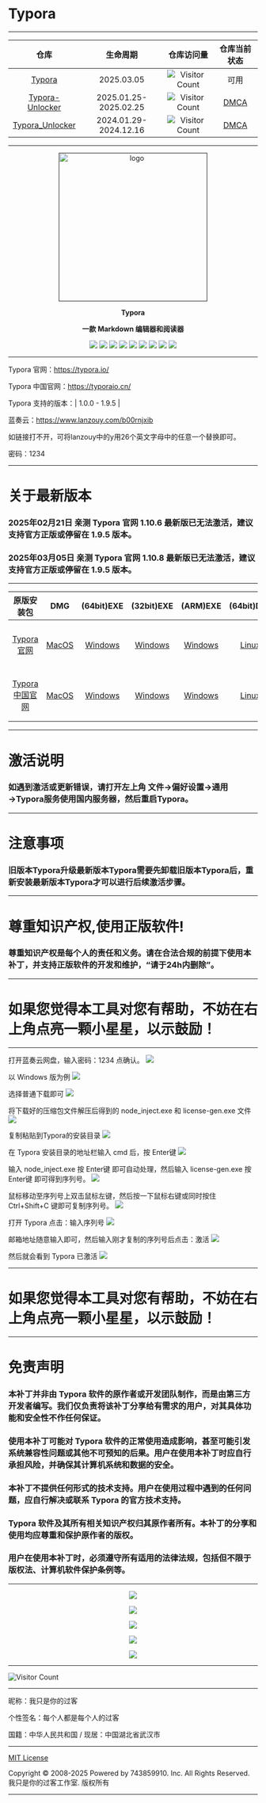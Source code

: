 # Typora

---

|      仓库       | 生命周期 |                        仓库访问量                        | 仓库当前状态 |
| :-------------: | :--------------------: | :----------------------------------------------------------: | :-------------: |
| [Typora](https://github.com/743859910/Typora) |   2025.03.05   | ![Visitor Count](https://profile-counter.glitch.me/{Typora}/count.svg) | 可用 |
| [Typora-Unlocker](https://github.com/743859910/Typora-Unlocker) | 2025.01.25-2025.02.25 | ![Visitor Count](https://profile-counter.glitch.me/{Typora-Unlocker}/count.svg) | [DMCA](https://github.com/github/dmca/blob/master/2025/02/2025-02-25-typora.md) |
| [Typora_Unlocker](https://github.com/743859910/Typora_Unlocker) | 2024.01.29-2024.12.16 | ![Visitor Count](https://profile-counter.glitch.me/{Typora_Unlocker}/count.svg) | [DMCA](https://github.com/github/dmca/blob/master/2024/12/2024-12-16-typora.md) |

---

<p align="center"><a href=""><img src="https://typoraio.cn/img/favicon-128.png" alt="logo" width="300" /></a></p>
<p align="center"><b>Typora</b></p>
<p align="center"><b>一款 Markdown 编辑器和阅读器</b></p>
<p align="center">
<a href="https://github.com/743859910/Typora/stars"><img src="https://img.shields.io/github/stars/743859910/Typora?color=yellow"></a>
<a href="https://github.com/743859910/Typora/forks"><img src="https://img.shields.io/github/forks/743859910/Typora?color=Yellow"></a>
<a href="https://github.com/743859910/Typora/issues"><img src="https://img.shields.io/github/issues/743859910/Typora?color=Yellow"></a>
<a href="https://github.com/743859910/Typora/languages/code-size"><img src="https://img.shields.io/github/languages/code-size/743859910/Typora?color=Yellow"></a>
<a href="https://github.com/743859910/Typora/license"><img src="https://img.shields.io/github/license/743859910/Typora?color=Yellow"></a>
<a href="https://github.com/743859910/Typora/releases"><img src="https://img.shields.io/github/release/743859910/Typora?color=Yellow"></a>
<a href="https://github.com/743859910/Typora/discussions"><img src="https://img.shields.io/github/discussions/743859910/Typora?color=Yellow"></a>
<a href="https://github.com/743859910/Typora/watchers"><img src="https://img.shields.io/github/watchers/743859910/Typora?color=Yellow"></a>
<a href="https://github.com/743859910/followers"><img src="https://img.shields.io/github/followers/743859910?color=Yellow"></a><br>
</p>

---

Typora 官网：https://typora.io/

Typora 中国官网：https://typoraio.cn/

Typora 支持的版本：| 1.0.0 - 1.9.5 | 

蓝奏云：https://www.lanzouy.com/b00rnjxib

如链接打不开，可将lanzouy中的y用26个英文字母中的任意一个替换即可。

密码：1234

---

# 关于最新版本

### 2025年02月21日 亲测 Typora 官网 1.10.6 最新版已无法激活，建议支持官方正版或停留在 1.9.5 版本。

### 2025年03月05日 亲测 Typora 官网 1.10.8 最新版已无法激活，建议支持官方正版或停留在 1.9.5 版本。

---

| 原版安装包 | DMG | (64bit)EXE | (32bit)EXE | (ARM)EXE | (64bit)DEB | (64bit)TAR | (ARM)DEB | (ARM)TAR | all |
| :-------------------: | :-------: | :---------------: | :---------------: | :-------------: | :-------------: | :-------------: | :-----------: | :-----------: | :-------------------: |
| [Typora 官网](https://typora.io/) | [MacOS](https://download.typora.io/mac/Typora-1.9.4.dmg) | [Windows](https://download.typora.io/windows/typora-setup-x64-1.9.5.exe) | [Windows](https://download.typora.io/windows/typora-setup-ia32-1.9.5.exe) | [Windows](https://download.typora.io/windows/typora-setup-arm64-1.9.5.exe) | [Linux](https://download.typora.io/linux/typora_1.9.3_amd64.deb) | [Linux](https://download.typora.io/linux/Typora-linux-x64-1.9.3.tar.gz) | [Linux](https://download.typora.io/linux/typora_1.9.3_arm64.deb) | [Linux](https://download.typora.io/linux/Typora-linux-arm64-1.9.3.tar.gz) | [历史版本](https://typora.io/releases/all) |
| [Typora 中国官网](https://typoraio.cn/) | [MacOS](https://download2.typoraio.cn/mac/Typora-1.9.4.dmg) | [Windows](https://download2.typoraio.cn/windows/typora-setup-x64-1.9.5.exe) | [Windows](https://download2.typoraio.cn/windows/typora-setup-ia32-1.9.5.exe) | [Windows](https://download2.typoraio.cn/windows/typora-setup-arm64-1.9.5.exe) | [Linux](https://download2.typoraio.cn/linux/typora_1.9.3_amd64.deb) | [Linux](https://download2.typoraio.cn/linux/Typora-linux-x64-1.9.3.tar.gz) | [Linux](https://download2.typoraio.cn/linux/typora_1.9.3_arm64.deb) | [Linux](https://download2.typoraio.cn/linux/Typora-linux-arm64-1.9.3.tar.gz) | [历史版本](https://typoraio.cn/releases/all) |

---

# 激活说明

### 如遇到激活或更新错误，请打开左上角 文件→偏好设置→通用→Typora服务使用国内服务器，然后重启Typora。

---

# 注意事项

### 旧版本Typora升级最新版本Typora需要先卸载旧版本Typora后，重新安装最新版本Typora才可以进行后续激活步骤。

---

# 尊重知识产权,使用正版软件!

### 尊重知识产权是每个人的责任和义务。请在合法合规的前提下使用本补丁，并支持正版软件的开发和维护，“请于24h内删除”。

---

# 如果您觉得本工具对您有帮助，不妨在右上角点亮一颗小星星，以示鼓励！

---

打开蓝奏云网盘，输入密码：1234 点确认。
![](https://hub.tcpmini.news/https://raw.githubusercontent.com/743859910/Typora/master/img/Typora_0.webp)

以 Windows 版为例
![](https://hub.tcpmini.news/https://raw.githubusercontent.com/743859910/Typora/master/img/Typora_1.webp)

选择普通下载即可
![](https://hub.tcpmini.news/https://raw.githubusercontent.com/743859910/Typora/master/img/Typora_2.webp)

将下载好的压缩包文件解压后得到的 node_inject.exe 和 license-gen.exe 文件
![](https://hub.tcpmini.news/https://raw.githubusercontent.com/743859910/Typora/master/img/Typora_3.webp)

复制粘贴到Typora的安装目录
![](https://hub.tcpmini.news/https://raw.githubusercontent.com/743859910/Typora/master/img/Typora_4.webp)

在 Typora 安装目录的地址栏输入 cmd 后，按 Enter键
![](https://hub.tcpmini.news/https://raw.githubusercontent.com/743859910/Typora/master/img/Typora_5.webp)

输入 node_inject.exe 按 Enter键 即可自动处理，然后输入 license-gen.exe 按 Enter键 即可得到序列号。
![](https://hub.tcpmini.news/https://raw.githubusercontent.com/743859910/Typora/master/img/Typora_6.webp)

鼠标移动至序列号上双击鼠标左键，然后按一下鼠标右键或同时按住 Ctrl+Shift+C 键即可复制序列号。
![](https://hub.tcpmini.news/https://raw.githubusercontent.com/743859910/Typora/master/img/Typora_7.webp)

打开 Typora 点击：输入序列号
![](https://hub.tcpmini.news/https://raw.githubusercontent.com/743859910/Typora/master/img/Typora_8.webp)

邮箱地址随意输入即可，然后输入刚才复制的序列号后点击：激活
![](https://hub.tcpmini.news/https://raw.githubusercontent.com/743859910/Typora/master/img/Typora_9.webp)

然后就会看到 Typora 已激活
![](https://hub.tcpmini.news/https://raw.githubusercontent.com/743859910/Typora/master/img/Typora_10.webp)

---

# 如果您觉得本工具对您有帮助，不妨在右上角点亮一颗小星星，以示鼓励！

---

# 免责声明

### 本补丁并非由 Typora 软件的原作者或开发团队制作，而是由第三方开发者编写。我们仅负责将该补丁分享给有需求的用户，对其具体功能和安全性不作任何保证。

### 使用本补丁可能对 Typora 软件的正常使用造成影响，甚至可能引发系统兼容性问题或其他不可预知的后果。用户在使用本补丁时应自行承担风险，并确保其计算机系统和数据的安全。

### 本补丁不提供任何形式的技术支持。用户在使用过程中遇到的任何问题，应自行解决或联系 Typora 的官方技术支持。

### Typora 软件及其所有相关知识产权归其原作者所有。本补丁的分享和使用均应尊重和保护原作者的版权。

### 用户在使用本补丁时，必须遵守所有适用的法律法规，包括但不限于版权法、计算机软件保护条例等。

---

<p align="center">
  <img src="https://hub.tcpmini.news/https://raw.githubusercontent.com/743859910/Typora/master/img/1.webp">
</p>

<p align="center">
  <img src="https://hub.tcpmini.news/https://raw.githubusercontent.com/743859910/Typora/master/img/2.webp">
</p>

<p align="center">
  <img src="https://hub.tcpmini.news/https://raw.githubusercontent.com/743859910/Typora/master/img/3.webp">
</p>

<p align="center">
  <img src="https://hub.tcpmini.news/https://raw.githubusercontent.com/743859910/Typora/master/img/4.webp">
</p>

<p align="center">
  <img src="https://hub.tcpmini.news/https://raw.githubusercontent.com/743859910/Typora/master/img/5.webp">
</p>

---

![Visitor Count](https://profile-counter.glitch.me/{Typora}/count.svg)

---

昵称：我只是你的过客

个性签名：每个人都是每个人的过客

国籍：中华人民共和国 / 现居：中国湖北省武汉市

---

[MIT License](https://github.com/743859910/Typora/blob/master/LICENSE)

Copyright © 2008-2025 Powered by 743859910. Inc. All Rights Reserved. 我只是你的过客工作室. 版权所有

---
